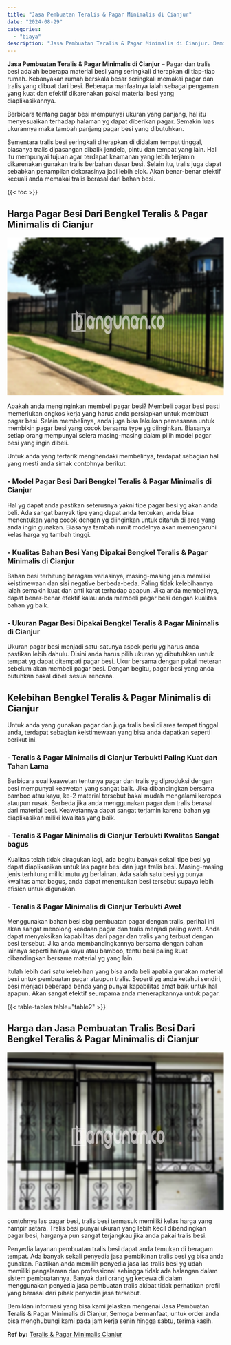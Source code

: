 ```yaml
---
title: "Jasa Pembuatan Teralis & Pagar Minimalis di Cianjur"
date: "2024-08-29"
categories: 
  - "biaya"
description: "Jasa Pembuatan Teralis & Pagar Minimalis di Cianjur. Demikian informasi yang bisa kami jelaskan mengenai Jasa Pembuatan Teralis & Pagar Minimalis di Cianjur,..."
---
```


**Jasa Pembuatan Teralis & Pagar Minimalis di Cianjur** – Pagar dan tralis besi adalah beberapa material besi yang seringkali diterapkan di tiap-tiap rumah. Kebanyakan rumah berskala besar seringkali memakai pagar dan tralis yang dibuat dari besi. Beberapa manfaatnya ialah sebagai pengaman yang kuat dan efektif dikarenakan pakai material besi yang diaplikasikannya.

Berbicara tentang pagar besi mempunyai ukuran yang panjang, hal itu menyesuaikan terhadap halaman yg dapat diberikan pagar. Semakin luas ukurannya maka tambah panjang pagar besi yang dibutuhkan.

Sementara tralis besi seringkali diterapkan di didalam tempat tinggal, biasanya tralis dipasangan dibalik jendela, pintu dan tempat yang lain. Hal itu mempunyai tujuan agar terdapat keamanan yang lebih terjamin dikarenakan gunakan tralis berbahan dasar besi. Selain itu, tralis juga dapat sebabkan penampilan dekorasinya jadi lebih elok. Akan benar-benar efektif kecuali anda memakai tralis berasal dari bahan besi.

{{< toc >}}

## Harga Pagar Besi Dari Bengkel Teralis & Pagar Minimalis di Cianjur

![Jasa Pembuatan Teralis & Pagar Minimalis di Cianjur](/images/pagar-minimalis-murah-69.png)

Apakah anda menginginkan membeli pagar besi? Membeli pagar besi pasti memerlukan ongkos kerja yang harus anda persiapkan untuk membuat pagar besi. Selain membelinya, anda juga bisa lakukan pemesanan untuk membikin pagar besi yang cocok bersama type yg diinginkan. Biasanya setiap orang mempunyai selera masing-masing dalam pilih model pagar besi yang ingin dibeli.

Untuk anda yang tertarik menghendaki membelinya, terdapat sebagian hal yang mesti anda simak contohnya berikut:
### \- Model Pagar Besi Dari Bengkel Teralis & Pagar Minimalis di Cianjur

Hal yg dapat anda pastikan seterusnya yakni tipe pagar besi yg akan anda beli. Ada sangat banyak tipe yang dapat anda tentukan, anda bisa menentukan yang cocok dengan yg diinginkan untuk ditaruh di area yang anda ingin gunakan. Biasanya tambah rumit modelnya akan memengaruhi kelas harga yg tambah tinggi.

### \- Kualitas Bahan Besi Yang Dipakai Bengkel Teralis & Pagar Minimalis di Cianjur

Bahan besi terhitung beragam variasinya, masing-masing jenis memiliki keistimewaan dan sisi negative berbeda-beda. Paling tidak kelebihannya ialah semakin kuat dan anti karat terhadap apapun. Jika anda membelinya, dapat benar-benar efektif kalau anda membeli pagar besi dengan kualitas bahan yg baik.

### \- Ukuran Pagar Besi Dipakai Bengkel Teralis & Pagar Minimalis di Cianjur

Ukuran pagar besi menjadi satu-satunya aspek perlu yg harus anda pastikan lebih dahulu. Disini anda harus pilih ukuran yg dibutuhkan untuk tempat yg dapat ditempati pagar besi. Ukur bersama dengan pakai meteran sebelum akan membeli pagar besi. Dengan begitu, pagar besi yang anda butuhkan bakal dibeli sesuai rencana.

## Kelebihan Bengkel Teralis & Pagar Minimalis di Cianjur

Untuk anda yang gunakan pagar dan juga tralis besi di area tempat tinggal anda, terdapat sebagian keistimewaan yang bisa anda dapatkan seperti berikut ini.

### \- Teralis & Pagar Minimalis di Cianjur Terbukti Paling Kuat dan Tahan Lama

Berbicara soal keawetan tentunya pagar dan tralis yg diproduksi dengan besi mempunyai keawetan yang sangat baik. Jika dibandingkan bersama bamboo atau kayu, ke-2 material tersebut bakal mudah mengalami keropos ataupun rusak. Berbeda jika anda menggunakan pagar dan tralis berasal dari material besi. Keawetannya dapat sangat terjamin karena bahan yg diaplikasikan miliki kwalitas yang baik.

### \- Teralis & Pagar Minimalis di Cianjur Terbukti Kwalitas Sangat bagus

Kualitas telah tidak diragukan lagi, ada begitu banyak sekali tipe besi yg dapat diaplikasikan untuk las pagar besi dan juga tralis besi. Masing-masing jenis terhitung miliki mutu yg berlainan. Ada salah satu besi yg punya kwalitas amat bagus, anda dapat menentukan besi tersebut supaya lebih efisien untuk digunakan.

### \- Teralis & Pagar Minimalis di Cianjur Terbukti Awet

Menggunakan bahan besi sbg pembuatan pagar dengan tralis, perihal ini akan sangat menolong keadaan pagar dan tralis menjadi paling awet. Anda dapat menyaksikan kapabilitas dari pagar dan tralis yang terbuat dengan besi tersebut. Jika anda membandingkannya bersama dengan bahan lainnya seperti halnya kayu atau bamboo, tentu besi paling kuat dibandingkan bersama material yg yang lain.

Itulah lebih dari satu kelebihan yang bisa anda beli apabila gunakan material besi untuk pembuatan pagar ataupun tralis. Seperti yg anda ketahui sendiri, besi menjadi beberapa benda yang punyai kapabilitas amat baik untuk hal apapun. Akan sangat efektif seumpama anda menerapkannya untuk pagar.

{{< table-tables table="table2" >}}

## Harga dan Jasa Pembuatan Tralis Besi Dari Bengkel Teralis & Pagar Minimalis di Cianjur

![Jasa Pembuatan Teralis & Pagar Minimalis di Cianjur](/images/teralis-minimalis-murah-45.png)

contohnya las pagar besi, tralis besi termasuk memiliki kelas harga yang hampir setara. Tralis besi punyai ukuran yang lebih kecil dibandingkan pagar besi, harganya pun sangat terjangkau jika anda pakai tralis besi.

Penyedia layanan pembuatan tralis besi dapat anda temukan di beragam tempat. Ada banyak sekali penyedia jasa pembikinan tralis besi yg bisa anda gunakan. Pastikan anda memilih penyedia jasa las tralis besi yg udah memiliki pengalaman dan professional sehingga tidak ada halangan dalam sistem pembuatannya. Banyak dari orang yg kecewa di dalam menggunakan penyedia jasa pembuatan tralis akibat tidak perhatikan profil yang berasal dari pihak penyedia jasa tersebut.

Demikian informasi yang bisa kami jelaskan mengenai Jasa Pembuatan Teralis & Pagar Minimalis di Cianjur, Semoga bermanfaat, untuk order anda bisa menghubungi kami pada jam kerja senin hingga sabtu, terima kasih.

**Ref by:** [Teralis & Pagar Minimalis Cianjur](https://id.wikipedia.org/wiki/Teralis)

